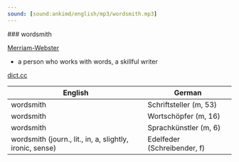 ```yaml
---
sound: [sound:ankimd/english/mp3/wordsmith.mp3]
---
```


\### wordsmith

[Merriam-Webster](https://www.merriam-webster.com/dictionary/wordsmith)

- a person who works with words, a skillful writer

[dict.cc](https://www.dict.cc/wordsmith)

| English        | German       |
| -------------- | ------------ |
| wordsmith | Schriftsteller (m, 53) |
| wordsmith | Wortschöpfer (m, 16) |
| wordsmith | Sprachkünstler (m, 6) |
| wordsmith (journ., lit., in, a, slightly, ironic, sense) | Edelfeder (Schreibender, f) |
